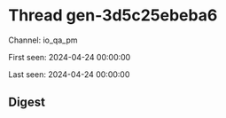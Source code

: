 # Thread gen-3d5c25ebeba6
Channel: io_qa_pm

First seen: 2024-04-24 00:00:00

Last seen: 2024-04-24 00:00:00

## Digest


